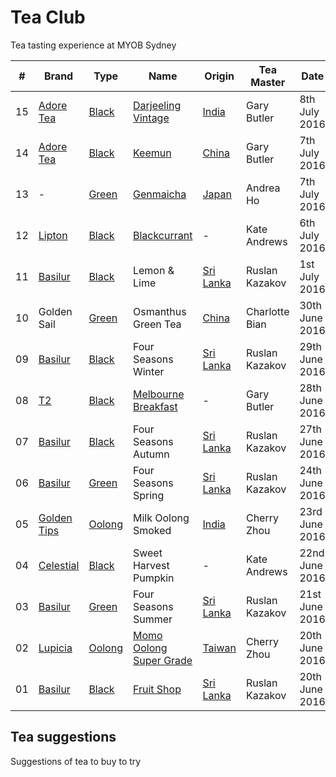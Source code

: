 # Tea Club 
Tea tasting experience at MYOB Sydney

| #  | Brand         | Type     | Name                      | Origin      | Tea Master     | Date           |
|----|---------------|----------|---------------------------|-------------|----------------|----------------|
| 15 | [Adore Tea]   | [Black]  | [Darjeeling Vintage]      | [India]     | Gary Butler    | 8th July 2016  |
| 14 | [Adore Tea]   | [Black]  | [Keemun]                  | [China]     | Gary Butler    | 7th July 2016  |
| 13 | -             | [Green]  | [Genmaicha]               | [Japan]     | Andrea Ho      | 7th July 2016  |
| 12 | [Lipton]      | [Black]  | [Blackcurrant]            | -           | Kate Andrews   | 6th July 2016  |
| 11 | [Basilur]     | [Black]  | Lemon & Lime              | [Sri Lanka] | Ruslan Kazakov | 1st July 2016  |
| 10 | Golden Sail   | [Green]  | Osmanthus Green Tea       | [China]     | Charlotte Bian | 30th June 2016 |
| 09 | [Basilur]     | [Black]  | Four Seasons Winter       | [Sri Lanka] | Ruslan Kazakov | 29th June 2016 |
| 08 | [T2]          | [Black]  | [Melbourne Breakfast]     | -           | Gary Butler    | 28th June 2016 |
| 07 | [Basilur]     | [Black]  | Four Seasons Autumn       | [Sri Lanka] | Ruslan Kazakov | 27th June 2016 |
| 06 | [Basilur]     | [Green]  | Four Seasons Spring       | [Sri Lanka] | Ruslan Kazakov | 24th June 2016 |
| 05 | [Golden Tips] | [Oolong] | Milk Oolong Smoked        | [India]     | Cherry Zhou    | 23rd June 2016 |
| 04 | [Celestial]   | [Black]  | Sweet Harvest Pumpkin     | -           | Kate Andrews   | 22nd June 2016 |
| 03 | [Basilur]     | [Green]  | Four Seasons Summer       | [Sri Lanka] | Ruslan Kazakov | 21st June 2016 |
| 02 | [Lupicia]     | [Oolong] | [Momo Oolong Super Grade] | [Taiwan]    | Cherry Zhou    | 20th June 2016 |
| 01 | [Basilur]     | [Black]  | [Fruit Shop]              | [Sri Lanka] | Ruslan Kazakov | 20th June 2016 |

## Tea suggestions
Suggestions of tea to buy to try

<!-- Brand -->
[Basilur]: http://www.basilurshop.com.au
[Celestial]: http://www.celestialseasonings.com
[T2]: http://www.t2tea.com
[Lupicia]: http://www.lupicia.com.au
[Golden Tips]: http://www.goldentipstea.com
[Lipton]: http://www.liptontea.com
[Adore Tea]: http://adoretea.com.au

<!-- Type -->
[Black]: https://en.wikipedia.org/wiki/Black_tea
[Green]: https://en.wikipedia.org/wiki/Green_tea
[White]: https://en.wikipedia.org/wiki/White_tea
[Oolong]: https://en.wikipedia.org/wiki/Oolong

<!-- Name -->
[Darjeeling Vintage]: http://adoretea.com.au/Black/Black-Tea/Darjeeling-Vintage.html
[Genmaicha]: https://en.wikipedia.org/wiki/Genmaicha
[Keemun]: http://adoretea.com.au/Black/Black-Tea/Keemun.html
[Blackcurrant]: http://www.made-in-scandinavian.com/store/p1064/Lipton_Blackcurrant_20_-Tea_Bags_%2F_Pack_Made_in_Europe.html
[Melbourne Breakfast]: http://www.t2tea.com/en/au/tea/melbourne-breakfast-loose-leaf-gift-cube-T125AE023.html
[Momo Oolong Super Grade]: https://usa.lupicia.com/category/select/cid/308/pid/9383/language/en
[Fruit Shop]: http://www.basilurshop.com.au/basilur/festive-collection-100g-lt-fruit-shop

<!-- Origin -->
[China]: https://en.wikipedia.org/wiki/China
[India]: https://en.wikipedia.org/wiki/India
[Japan]: https://en.wikipedia.org/wiki/Japan
[Sri Lanka]: https://en.wikipedia.org/wiki/Sri_Lanka
[Taiwan]: https://en.wikipedia.org/wiki/Taiwan
